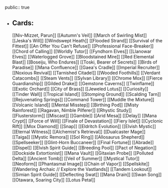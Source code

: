 public:: true
- ## Cards:
	[[Niv-Mizzet, Parun]]
	[[Autumn's Veil]]
	[[March of Swirling Mist]]
	[[Jeska's Will]]
	[[Windswept Heath]]
	[[Flooded Strand]]
	[[Survival of the Fittest]]
	[[An Offer You Can't Refuse]]
	[[Professional Face-Breaker]]
	[[Chord of Calling]]
	[[Worldly Tutor]]
	[[Fyndhorn Elves]]
	[[Llanowar Elves]]
	[[Waterlogged Grove]]
	[[Bloodstained Mire]]
	[[Red Elemental Blast]]
	[[Boseiju, Who Endures]]
	[[Toski, Bearer of Secrets]]
	[[Birds of Paradise]]
	[[Mana Confluence]]
	[[Gaea's Cradle]]
	[[Imperial Recruiter]]
	[[Noxious Revival]]
	[[Tarnished Citadel]]
	[[Wooded Foothills]]
	[[Verdant Catacombs]]
	[[Steam Vents]]
	[[Sylvan Library]]
	[[Chrome Mox]]
	[[Fierce Guardianship]]
	[[Gilded Drake]]
	[[Gemstone Caverns]]
	[[Twinflame]]
	[[Exotic Orchard]]
	[[City of Brass]]
	[[Jeweled Lotus]]
	[[Curiosity]]
	[[Tinder Wall]]
	[[Tropical Island]]
	[[Stomping Ground]]
	[[Scalding Tarn]]
	[[Rejuvenating Springs]]
	[[Command Tower]]
	[[Muddle the Mixture]]
	[[Volcanic Island]]
	[[Mental Misstep]]
	[[Birthing Pod]]
	[[Misty Rainforest]]
	[[Ragavan, Nimble Pilferer]]
	[[Rhystic Study]]
	[[Flusterstorm]]
	[[Miscast]]
	[[Gamble]]
	[[Arid Mesa]]
	[[Delay]]
	[[Mana Crypt]]
	[[Force of Will]]
	[[Finale of Devastation]]
	[[Fiery Islet]]
	[[Cyclonic Rift]]
	[[Mox Diamond]]
	[[Snap]]
	[[Eldritch Evolution]]
	[[Elvish Mystic]]
	[[Eternal Witness]]
	[[Alchemist's Retrieval]]
	[[Dualcaster Mage]]
	[[Taiga]]
	[[Mystic Remora]]
	[[Sol Ring]]
	[[Allosaurus Shepherd]]
	[[Spellseeker]]
	[[Glint-Horn Buccaneer]]
	[[Final Fortune]]
	[[Abrade]]
	[[Dispel]]
	[[Elvish Spirit Guide]]
	[[Breeding Pool]]
	[[Pact of Negation]]
	[[Dockside Extortionist]]
	[[Mana Vault]]
	[[Gitaxian Probe]]
	[[Polluted Delta]]
	[[Ancient Tomb]]
	[[Veil of Summer]]
	[[Mystical Tutor]]
	[[Neoform]]
	[[Phantasmal Image]]
	[[Chain of Vapor]]
	[[Spellskite]]
	[[Wandering Archaic // Explore the Vastlands]]
	[[Tandem Lookout]]
	[[Simian Spirit Guide]]
	[[Deflecting Swat]]
	[[Mana Drain]]
	[[Swan Song]]
	[[Otawara, Soaring City]]
	[[Lotus Petal]]
